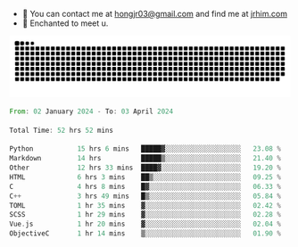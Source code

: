 - 📧 You can contact me at hongjr03@gmail.com and find me at [jrhim.com](https://jrhim.com/)
- 💜 Enchanted to meet u.

![snake_animation](https://raw.githubusercontent.com/hongjr03/hongjr03/output/github-contribution-grid-snake.svg)

<!--START_SECTION:waka-->

```rust
From: 02 January 2024 - To: 03 April 2024

Total Time: 52 hrs 52 mins

Python           15 hrs 6 mins   █████▓░░░░░░░░░░░░░░░░░░░   23.08 %
Markdown         14 hrs          █████▒░░░░░░░░░░░░░░░░░░░   21.40 %
Other            12 hrs 33 mins  ████▓░░░░░░░░░░░░░░░░░░░░   19.20 %
HTML             6 hrs 3 mins    ██▒░░░░░░░░░░░░░░░░░░░░░░   09.25 %
C                4 hrs 8 mins    █▓░░░░░░░░░░░░░░░░░░░░░░░   06.33 %
C++              3 hrs 49 mins   █▒░░░░░░░░░░░░░░░░░░░░░░░   05.84 %
TOML             1 hr 35 mins    ▓░░░░░░░░░░░░░░░░░░░░░░░░   02.42 %
SCSS             1 hr 29 mins    ▓░░░░░░░░░░░░░░░░░░░░░░░░   02.28 %
Vue.js           1 hr 20 mins    ▓░░░░░░░░░░░░░░░░░░░░░░░░   02.04 %
ObjectiveC       1 hr 14 mins    ▒░░░░░░░░░░░░░░░░░░░░░░░░   01.90 %
```

<!--END_SECTION:waka-->
